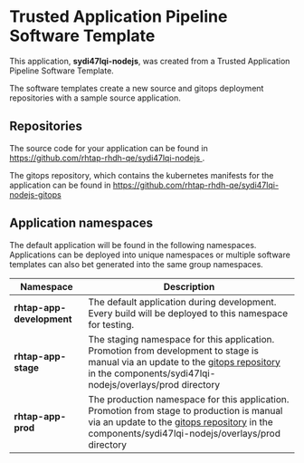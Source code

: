 # Trusted Application Pipeline Software Template

This application, **sydi47lqi-nodejs**, was created from a Trusted Application Pipeline Software Template.

The software templates create a new source and gitops deployment repositories with a sample source application. 

## Repositories

The source code for your application can be found in [https://github.com/rhtap-rhdh-qe/sydi47lqi-nodejs ](https://github.com/rhtap-rhdh-qe/sydi47lqi-nodejs ).
 
The gitops repository, which contains the kubernetes manifests for the application can be found in 
[https://github.com/rhtap-rhdh-qe/sydi47lqi-nodejs-gitops ](https://github.com/rhtap-rhdh-qe/sydi47lqi-nodejs-gitops ) 

## Application namespaces 

The default application will be found in the following namespaces. Applications can be deployed into unique namespaces or multiple software templates can also bet generated into the same group namespaces.  

|  Namespace   |  Description   |  
| -------- | -------- |   
| **rhtap-app-development** | The default application during development. Every build will be deployed to this namespace for testing. | 
| **rhtap-app-stage** | The staging namespace for this application. Promotion from development to stage is manual via an update to the [gitops repository](https://github.com/rhtap-rhdh-qe/sydi47lqi-nodejs-gitops ) in the components/sydi47lqi-nodejs/overlays/prod directory |  
| **rhtap-app-prod** | The production namespace for this application. Promotion from stage to production is manual via an update to the [gitops repository](https://github.com/rhtap-rhdh-qe/sydi47lqi-nodejs-gitops ) in the components/sydi47lqi-nodejs/overlays/prod directory | 
